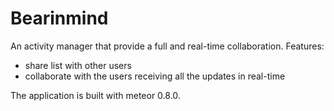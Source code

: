 # Bearinmind
An activity manager that provide a full and real-time collaboration.
Features:
- share list with other users
- collaborate with the users receiving all the updates in real-time

The application is built with meteor 0.8.0.
  
